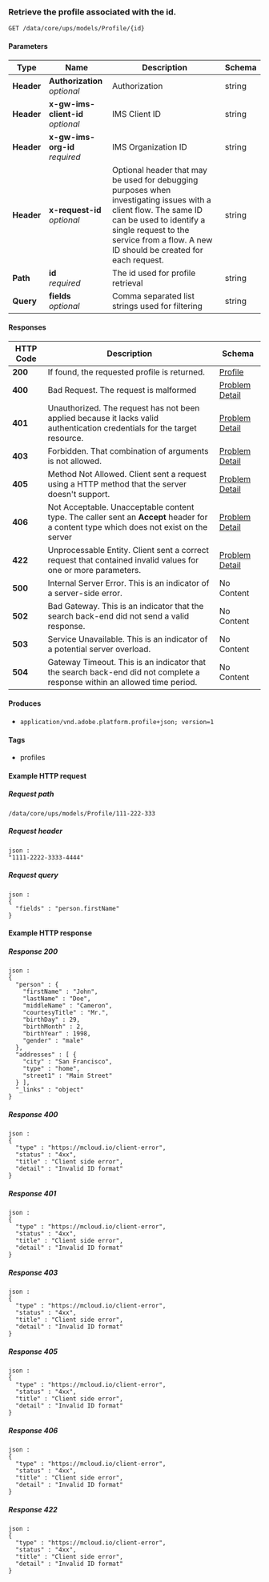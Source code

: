 
<a name="getprofile"></a>
### Retrieve the profile associated with the id.
```
GET /data/core/ups/models/Profile/{id}
```


#### Parameters

|Type|Name|Description|Schema|
|---|---|---|---|
|**Header**|**Authorization**  <br>*optional*|Authorization|string|
|**Header**|**x-gw-ims-client-id**  <br>*optional*|IMS Client ID|string|
|**Header**|**x-gw-ims-org-id**  <br>*required*|IMS Organization ID|string|
|**Header**|**x-request-id**  <br>*optional*|Optional header that may be used for debugging purposes when investigating issues with a client flow. The same ID can be used to identify a single request to the service from a flow. A new ID should be created for each request.|string|
|**Path**|**id**  <br>*required*|The id used for profile retrieval|string|
|**Query**|**fields**  <br>*optional*|Comma separated list strings used for filtering|string|


#### Responses

|HTTP Code|Description|Schema|
|---|---|---|
|**200**|If found, the requested profile is returned.|[Profile](../definitions/Profile.md#profile)|
|**400**|Bad Request. The request is malformed|[Problem Detail](../definitions/Problem_Detail.md#problem-detail)|
|**401**|Unauthorized. The request has not been applied because it  lacks valid authentication credentials for the target resource.|[Problem Detail](../definitions/Problem_Detail.md#problem-detail)|
|**403**|Forbidden. That combination of arguments is not allowed.|[Problem Detail](../definitions/Problem_Detail.md#problem-detail)|
|**405**|Method Not Allowed. Client sent a request using a HTTP method that the server doesn't support.|[Problem Detail](../definitions/Problem_Detail.md#problem-detail)|
|**406**|Not Acceptable. Unacceptable content type. The caller sent an <b>Accept</b> header for a content type which does not exist on the server|[Problem Detail](../definitions/Problem_Detail.md#problem-detail)|
|**422**|Unprocessable Entity. Client sent a correct request that contained invalid values for one or more parameters.|[Problem Detail](../definitions/Problem_Detail.md#problem-detail)|
|**500**|Internal Server Error. This is an indicator of a server-side error.|No Content|
|**502**|Bad Gateway. This is an indicator that the search back-end did not send a valid response.|No Content|
|**503**|Service Unavailable. This is an indicator of a potential server overload.|No Content|
|**504**|Gateway Timeout. This is an indicator that the search back-end did not complete a response within an allowed time period.|No Content|


#### Produces

* `application/vnd.adobe.platform.profile+json; version=1`


#### Tags

* profiles


#### Example HTTP request

##### Request path
```
/data/core/ups/models/Profile/111-222-333
```


##### Request header
```
json :
"1111-2222-3333-4444"
```


##### Request query
```
json :
{
  "fields" : "person.firstName"
}
```


#### Example HTTP response

##### Response 200
```
json :
{
  "person" : {
    "firstName" : "John",
    "lastName" : "Doe",
    "middleName" : "Cameron",
    "courtesyTitle" : "Mr.",
    "birthDay" : 29,
    "birthMonth" : 2,
    "birthYear" : 1998,
    "gender" : "male"
  },
  "addresses" : [ {
    "city" : "San Francisco",
    "type" : "home",
    "street1" : "Main Street"
  } ],
  "_links" : "object"
}
```


##### Response 400
```
json :
{
  "type" : "https://mcloud.io/client-error",
  "status" : "4xx",
  "title" : "Client side error",
  "detail" : "Invalid ID format"
}
```


##### Response 401
```
json :
{
  "type" : "https://mcloud.io/client-error",
  "status" : "4xx",
  "title" : "Client side error",
  "detail" : "Invalid ID format"
}
```


##### Response 403
```
json :
{
  "type" : "https://mcloud.io/client-error",
  "status" : "4xx",
  "title" : "Client side error",
  "detail" : "Invalid ID format"
}
```


##### Response 405
```
json :
{
  "type" : "https://mcloud.io/client-error",
  "status" : "4xx",
  "title" : "Client side error",
  "detail" : "Invalid ID format"
}
```


##### Response 406
```
json :
{
  "type" : "https://mcloud.io/client-error",
  "status" : "4xx",
  "title" : "Client side error",
  "detail" : "Invalid ID format"
}
```


##### Response 422
```
json :
{
  "type" : "https://mcloud.io/client-error",
  "status" : "4xx",
  "title" : "Client side error",
  "detail" : "Invalid ID format"
}
```



